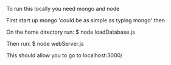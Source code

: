To run this locally you need mongo and node

First start up mongo 'could be as simple as typing mongo' then

On the home directory run:
  $ node loadDatabase.js

Then run:
  $ node webServer.js

This should allow you to go to localhost:3000/

